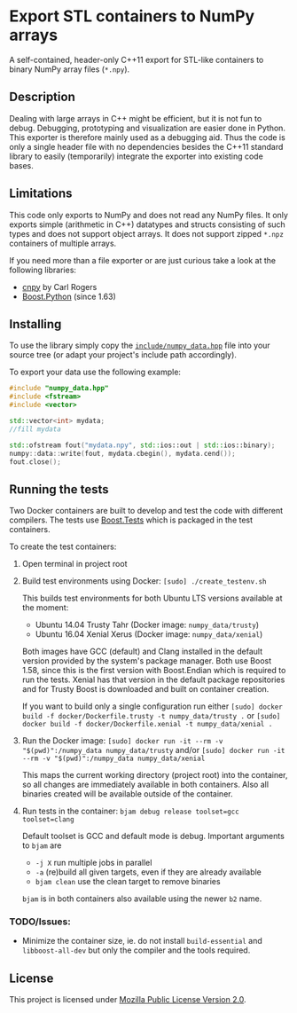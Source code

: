 # Export STL containers to NumPy arrays

A self-contained, header-only C++11 export for STL-like containers to binary NumPy array files
(`*.npy`).

## Description

Dealing with large arrays in C++ might be efficient, but it is not fun to debug. Debugging,
prototyping and visualization are easier done in Python. This exporter is therefore mainly used as
a debugging aid. Thus the code is only a single header file with no dependencies besides the C++11
standard library to easily (temporarily) integrate the exporter into existing code bases.

## Limitations

This code only exports to NumPy and does not read any NumPy files. It only exports simple
(arithmetic in C++) datatypes and structs consisting of such types and does not support object
arrays. It does not support zipped `*.npz` containers of multiple arrays.

If you need more than a file exporter or are just curious take a look at the following libraries:

* [cnpy](https://github.com/rogersce/cnpy) by Carl Rogers
* [Boost.Python](http://www.boost.org/doc/libs/1_63_0/libs/python/doc/html/index.html) (since 1.63)

## Installing

To use the library simply copy the [`include/numpy_data.hpp`](include/numpy_data.hpp) file into
your source tree (or adapt your project's include path accordingly).

To export your data use the following example:

```cpp
#include "numpy_data.hpp"
#include <fstream>
#include <vector>

std::vector<int> mydata;
//fill mydata

std::ofstream fout("mydata.npy", std::ios::out | std::ios::binary);
numpy::data::write(fout, mydata.cbegin(), mydata.cend());
fout.close();
```

## Running the tests

Two Docker containers are built to develop and test the code with different compilers. The tests use
[Boost.Tests](http://www.boost.org/doc/libs/1_65_1/libs/test/doc/html/index.html) which is packaged
in the test containers.

To create the test containers:

1. Open terminal in project root

2. Build test environments using Docker:
   `[sudo] ./create_testenv.sh`

   This builds test environments for both Ubuntu LTS versions available at the moment:
     * Ubuntu 14.04 Trusty Tahr (Docker image: `numpy_data/trusty`)
     * Ubuntu 16.04 Xenial Xerus  (Docker image: `numpy_data/xenial`)

   Both images have GCC (default) and Clang installed in the default version provided by the
   system's package manager. Both use Boost 1.58, since this is the first version with
   Boost.Endian which is required to run the tests. Xenial has that version in the default
   package repositories and for Trusty Boost is downloaded and built on container creation.

   If you want to build only a single configuration run either
   `[sudo] docker build -f docker/Dockerfile.trusty -t numpy_data/trusty .` or
   `[sudo] docker build -f docker/Dockerfile.xenial -t numpy_data/xenial .`

3. Run the Docker image:
   `[sudo] docker run -it --rm -v "$(pwd)":/numpy_data numpy_data/trusty` and/or
   `[sudo] docker run -it --rm -v "$(pwd)":/numpy_data numpy_data/xenial`

   This maps the current working directory (project root) into the container, so all changes are
   immediately available in both containers. Also all binaries created will be available outside of
   the container.

4. Run tests in the container:
   `bjam debug release toolset=gcc toolset=clang`

   Default toolset is GCC and default mode is debug. Important arguments to `bjam` are
     * `-j X` run multiple jobs in parallel
     * `-a` (re)build all given targets, even if they are already available
     * `bjam clean` use the clean target to remove binaries

   `bjam` is in both containers also available using the newer `b2` name.

### TODO/Issues:

* Minimize the container size, ie. do not install `build-essential` and `libboost-all-dev` but only
  the compiler and the tools required.

## License

This project is licensed under [Mozilla Public License Version 2.0](LICENSE.md).
